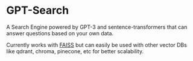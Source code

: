 # GPT-Search
A Search Engine powered by GPT-3 and sentence-transformers that can answer questions based on your own data.

Currently works with [FAISS](https://github.com/facebookresearch/faiss) but can easily be used with other vector DBs like qdrant, chroma, pinecone, etc for better scalability.

